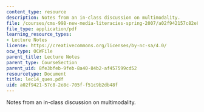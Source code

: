 ```yaml
---
content_type: resource
description: Notes from an in-class discussion on multimodality.
file: /courses/cms-998-new-media-literacies-spring-2007/a02f942157c82e8c705ff51c9b2db48f_lec14_ques.pdf
file_type: application/pdf
learning_resource_types:
- Lecture Notes
license: https://creativecommons.org/licenses/by-nc-sa/4.0/
ocw_type: OCWFile
parent_title: Lecture Notes
parent_type: CourseSection
parent_uid: 8fe3bfeb-9feb-8a40-84b2-af457599cd52
resourcetype: Document
title: lec14_ques.pdf
uid: a02f9421-57c8-2e8c-705f-f51c9b2db48f
---
```

Notes from an in-class discussion on multimodality.